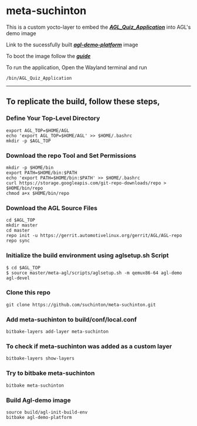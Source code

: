 # meta-suchinton

This is a custom yocto-layer to embed the [***AGL_Quiz_Application***](https://github.com/suchinton/AGL_Quiz_Application) into AGL's demo image

Link to the sucessfully built [***agl-demo-platform***](https://drive.google.com/file/d/1Bk1bsHDEg9JTm5gXALjq7kz4rtOfkrzM/view?usp=sharing) image

To boot the image follow the [***guide***](https://docs.automotivelinux.org/en/master/#01_Getting_Started/01_Quickstart/01_Using_Ready_Made_Images/)

To run the application, Open the Wayland terminal and run

```
/bin/AGL_Quiz_Application
```
---

## To replicate the build, follow these steps,

### Define Your Top-Level Directory

```
export AGL_TOP=$HOME/AGL
echo 'export AGL_TOP=$HOME/AGL' >> $HOME/.bashrc
mkdir -p $AGL_TOP
```

### Download the repo Tool and Set Permissions

```
mkdir -p $HOME/bin
export PATH=$HOME/bin:$PATH
echo 'export PATH=$HOME/bin:$PATH' >> $HOME/.bashrc
curl https://storage.googleapis.com/git-repo-downloads/repo > $HOME/bin/repo
chmod a+x $HOME/bin/repo
```

### Download the AGL Source Files

```
cd $AGL_TOP
mkdir master
cd master
repo init -u https://gerrit.automotivelinux.org/gerrit/AGL/AGL-repo
repo sync
```

### Initialize the build environment using aglsetup.sh Script

```
$ cd $AGL_TOP
$ source master/meta-agl/scripts/aglsetup.sh -m qemux86-64 agl-demo agl-devel
```

### Clone this repo

```
git clone https://github.com/suchinton/meta-suchinton.git
```

### Add meta-suchinton to build/conf/local.conf

```
bitbake-layers add-layer meta-suchinton
```

### To check if meta-suchinton was added as a custom layer

```
bitbake-layers show-layers
```

### Try to bitbake meta-suchinton

```
bitbake meta-suchinton
```

### Build Agl-demo image
```
source build/agl-init-build-env
bitbake agl-demo-platform
```
